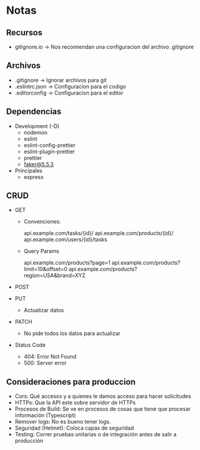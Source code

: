 # Notas

## Recursos
- gitignore.io -> Nos recomiendan una configuracion del archivo .gitignore

## Archivos
- .gitignore -> Ignorar archivos para git
- .eslintrc.json -> Configuracion para el codigo
- .editorconfig -> Configuracion para el editor

## Dependencias
- Development (-D)
  - nodemon
  - eslint
  - eslint-config-prettier
  - eslint-plugin-prettier
  - prettier
  - faker@5.5.3 
- Principales
  - express

## CRUD
- GET
  - Convenciones:

      api.example.com/tasks/{id}/
      api.example.com/products/{id}/
      api.example.com/users/{id}/tasks
  
  - Query Params

      api.example.com/products?page=1
      api.example.com/products?limit=10&offset=0
      api.example.com/products?region=USA&brand=XYZ
      
- POST
- PUT
  - Actualizar datos
- PATCH
  - No pide todos los datos para actualizar

- Status Code
  - 404: Error Not Found
  - 500: Server error

## Consideraciones para produccion
- Cors: Qué accesos y a quienes le damos acceso para hacer solicitudes
- HTTPs: Que la API este sobre servidor de HTTPs
- Procesos de Build: Se ve en procesos de cosas que tiene que procesar información (Typescript)
- Remover logs: No es bueno tener logs.
- Seguridad (Helmet): Coloca capas de seguridad
- Testing: Correr pruebas unitarias o de integración antes de salir a producción
